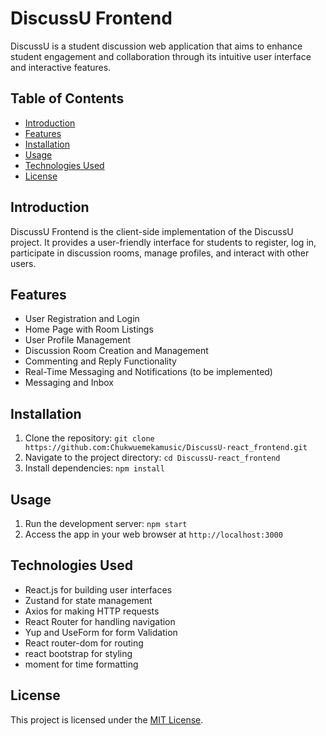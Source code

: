 # DiscussU Frontend

DiscussU is a student discussion web application that aims to enhance student engagement and collaboration through its intuitive user interface and interactive features.

## Table of Contents
- [Introduction](#introduction)
- [Features](#features)
- [Installation](#installation)
- [Usage](#usage)
- [Technologies Used](#technologies-used)
- [License](#license)

## Introduction

DiscussU Frontend is the client-side implementation of the DiscussU project. It provides a user-friendly interface for students to register, log in, participate in discussion rooms, manage profiles, and interact with other users.

## Features

- User Registration and Login
- Home Page with Room Listings
- User Profile Management
- Discussion Room Creation and Management
- Commenting and Reply Functionality
- Real-Time Messaging and Notifications (to be implemented)
- Messaging and Inbox

## Installation

1. Clone the repository: `git clone https://github.com:Chukwuemekamusic/DiscussU-react_frontend.git`
2. Navigate to the project directory: `cd DiscussU-react_frontend`
3. Install dependencies: `npm install`

## Usage

1. Run the development server: `npm start`
2. Access the app in your web browser at `http://localhost:3000`

## Technologies Used

- React.js for building user interfaces
- Zustand for state management
- Axios for making HTTP requests
- React Router for handling navigation
- Yup and UseForm for form Validation
- React router-dom for routing
- react bootstrap for styling
- moment for time formatting


## License

This project is licensed under the [MIT License](LICENSE).
